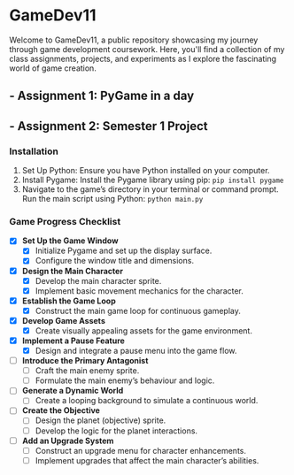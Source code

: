 # GameDev11
Welcome to GameDev11, a public repository showcasing my journey through game development coursework. Here, you'll find a collection of my class assignments, projects, and experiments as I explore the fascinating world of game creation.

## - **Assignment 1**: PyGame in a day ##

## - **Assignment 2**: Semester 1 Project ##
### Installation ###

1. Set Up Python:
  Ensure you have Python installed on your computer.
2. Install Pygame:
  Install the Pygame library using pip: `pip install pygame`
3. Navigate to the game’s directory in your terminal or command prompt.
Run the main script using Python:
`python main.py`

### Game Progress Checklist ###
- [x]  **Set Up the Game Window**
    - [x]  Initialize Pygame and set up the display surface.
    - [x]  Configure the window title and dimensions.
- [x]  **Design the Main Character**
    - [x]  Develop the main character sprite.
    - [x]  Implement basic movement mechanics for the character.
- [x]  **Establish the Game Loop**
    - [x]  Construct the main game loop for continuous gameplay.
- [x]  **Develop Game Assets**
    - [x]  Create visually appealing assets for the game environment.
- [x]  **Implement a Pause Feature**
    - [x]  Design and integrate a pause menu into the game flow.
- [ ]  **Introduce the Primary Antagonist**
    - [ ]  Craft the main enemy sprite.
    - [ ]  Formulate the main enemy’s behaviour and logic.
- [ ]  **Generate a Dynamic World**
    - [ ]  Create a looping background to simulate a continuous world.
- [ ]  **Create the Objective**
    - [ ]  Design the planet (objective) sprite.
    - [ ]  Develop the logic for the planet interactions.
- [ ]  **Add an Upgrade System**
    - [ ]  Construct an upgrade menu for character enhancements.
    - [ ]  Implement upgrades that affect the main character’s abilities.
